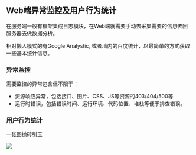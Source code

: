 ## Web端异常监控及用户行为统计

在服务端一般有框架集成日志模块，在Web端就需要手动去采集需要的信息传回服务器去做数据分析。

相对懒人模式的有Google Analystic, 或者墙内的百度统计，以最简单的方式获取一些基本统计信息。

### 异常监控

需要监控的异常包含但不限于：

- 资源响应异常，包括接口、图片、CSS、JS等资源的403/404/500等
- 运行时错误，包括错误时间、运行环境、代码位置、堆栈等便于排查错误。

### 用户行为统计

一张图抛砖引玉

<img style="display:block;margin:0 auto" src="https://pic4.zhimg.com/24050151892b95a21aea00d9bbd4222a_r.jpg" />